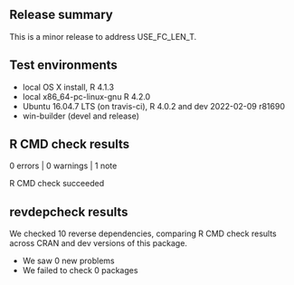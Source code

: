 ## Release summary

This is a minor release to address USE_FC_LEN_T.

## Test environments

* local OS X install, R 4.1.3
* local x86_64-pc-linux-gnu R 4.2.0
* Ubuntu 16.04.7 LTS (on travis-ci), R 4.0.2 and dev 2022-02-09 r81690
* win-builder (devel and release)

## R CMD check results

0 errors | 0 warnings | 1 note

R CMD check succeeded

## revdepcheck results

We checked 10 reverse dependencies, comparing R CMD check results
across CRAN and dev versions of this package.

 * We saw 0 new problems
 * We failed to check 0 packages


